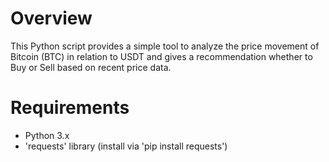 # Overview
This Python script provides a simple tool to analyze the price movement of Bitcoin (BTC) in relation to USDT and gives a recommendation whether to Buy or Sell based on recent price data.

# Requirements
- Python 3.x
- 'requests' library (install via 'pip install requests')

